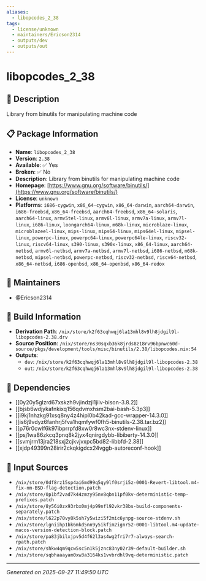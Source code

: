 ```yaml
---
aliases:
  - libopcodes_2_38
tags:
  - license/unknown
  - maintainers/Ericson2314
  - outputs/dev
  - outputs/out
---
```


# libopcodes_2_38

## 📝 Description

Library from binutils for manipulating machine code

## 📋 Package Information

- **Name**: `libopcodes_2_38`
- **Version**: `2.38`
- **Available**: ✅ Yes
- **Broken**: ✅ No
- **Description**: Library from binutils for manipulating machine code
- **Homepage**: [https://www.gnu.org/software/binutils/](https://www.gnu.org/software/binutils/)
- **License**: `unknown`
- **Platforms**: `i686-cygwin`, `x86_64-cygwin`, `x86_64-darwin`, `aarch64-darwin`, `i686-freebsd`, `x86_64-freebsd`, `aarch64-freebsd`, `x86_64-solaris`, `aarch64-linux`, `armv5tel-linux`, `armv6l-linux`, `armv7a-linux`, `armv7l-linux`, `i686-linux`, `loongarch64-linux`, `m68k-linux`, `microblaze-linux`, `microblazeel-linux`, `mips-linux`, `mips64-linux`, `mips64el-linux`, `mipsel-linux`, `powerpc-linux`, `powerpc64-linux`, `powerpc64le-linux`, `riscv32-linux`, `riscv64-linux`, `s390-linux`, `s390x-linux`, `x86_64-linux`, `aarch64-netbsd`, `armv6l-netbsd`, `armv7a-netbsd`, `armv7l-netbsd`, `i686-netbsd`, `m68k-netbsd`, `mipsel-netbsd`, `powerpc-netbsd`, `riscv32-netbsd`, `riscv64-netbsd`, `x86_64-netbsd`, `i686-openbsd`, `x86_64-openbsd`, `x86_64-redox`
## 👥 Maintainers

- @Ericson2314


## 🔧 Build Information

- **Derivation Path**: `/nix/store/k2f63cqhwqj6la13mhl8v9lh8jdgil9l-libopcodes-2.38.drv`
- **Source Position**: `/nix/store/ns30sqxb36k8jrds8z18rv96bpnwc60d-source/pkgs/development/tools/misc/binutils/2.38/libopcodes.nix:54`
- **Outputs**:
  - `dev`:  `/nix/store/k2f63cqhwqj6la13mhl8v9lh8jdgil9l-libopcodes-2.38`
  - `out`:  `/nix/store/k2f63cqhwqj6la13mhl8v9lh8jdgil9l-libopcodes-2.38`

## 🔗 Dependencies

- [[0y20y5glzrd67xskzh9vjindzjl1jiiv-bison-3.8.2]]
- [[bjsb6wdjykafnkixq156qdvmxhsm2bai-bash-5.3p3]]
- [[i9kj1nhzkg91xsq8ny4z4hipl0b42kad-gcc-wrapper-14.3.0]]
- [[is6j9vdyz6fanhrj5fva1hqmfywf0fh5-binutils-2.38.tar.bz2]]
- [[p76r0cwlf6k97ibprrpfd8xw0r8wc3nx-stdenv-linux]]
- [[psj1wa86zkcq3pnq8k2jyx4qnirgdybb-libiberty-14.3.0]]
- [[svmjrm13jra218sxj2cjkvjvxpc5bd82-libbfd-2.38]]
- [[xjdp49399n28irir2ckqkigdcx24vggb-autoreconf-hook]]

## 📁 Input Sources

- `/nix/store/0df8rz15sp4ai6md99q5qy9lf0srji5z-0001-Revert-libtool.m4-fix-nm-BSD-flag-detection.patch`
- `/nix/store/0p1bf2vad7k44zmzy95nv8qbn11pf0kv-deterministic-temp-prefixes.patch`
- `/nix/store/8y56i0zx93rbx0mj4p99nfl92vkr38bs-build-components-separately.patch`
- `/nix/store/l622p70vy8k5sh7y5wizi5f2mic6ynpg-source-stdenv.sh`
- `/nix/store/lgniihp1bk6mkd5nn9y5ikfim2ignr52-0001-libtool.m4-update-macos-version-detection-block.patch`
- `/nix/store/pa83jbilxjpv5d4f62l3as4wg2fri7r7-always-search-rpath.patch`
- `/nix/store/shkw4qm9qcw5sc5n1k5jznc83ny02r39-default-builder.sh`
- `/nix/store/sqbhaaayam0xw3a3164ks1vvbrdhl9vq-deterministic.patch`

---
*Generated on 2025-09-27 11:49:50 UTC*
